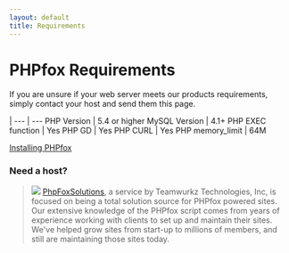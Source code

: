 ```yaml
---
layout: default
title: Requirements
---
```


# PHPfox Requirements

If you are unsure if your web server meets our products requirements, simply contact your host and send them this page.

 |
--- | ---
PHP Version | 5.4 or higher
MySQL Version | 4.1+
PHP EXEC function | Yes
PHP GD | Yes
PHP CURL | Yes
PHP memory_limit | 64M

<a href="/getting-started/installing-phpfox/" class="next">Installing PHPfox</a>

### Need a host?
> <a href="http://www.phpfoxsolutions.com/" target="_blank">![](http://www.phpfoxsolutions.com/images/ps-ad-125x125-b-2.png)</a> [PhpFoxSolutions](http://www.phpfoxsolutions.com/), a service by Teamwurkz Technologies, Inc, is focused on being a total solution source for PHPfox powered sites. Our extensive knowledge of the PHPfox script comes from years of experience working with clients to set up and maintain their sites. We've helped grow sites from start-up to millions of members, and still are maintaining those sites today.


